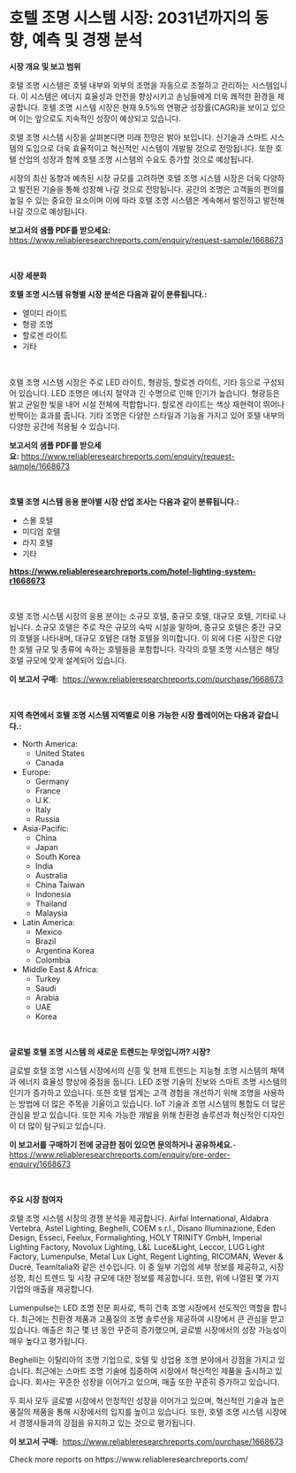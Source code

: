 <p><h1>호텔 조명 시스템 시장: 2031년까지의 동향, 예측 및 경쟁 분석</h1></p><p><strong>시장 개요 및 보고 범위</strong></p>
<p><p>호텔 조명 시스템은 호텔 내부와 외부의 조명을 자동으로 조절하고 관리하는 시스템입니다. 이 시스템은 에너지 효율성과 안전을 향상시키고 손님들에게 더욱 쾌적한 환경을 제공합니다. 호텔 조명 시스템 시장은 현재 9.5%의 연평균 성장률(CAGR)을 보이고 있으며 이는 앞으로도 지속적인 성장이 예상되고 있습니다. </p><p>호텔 조명 시스템 시장을 살펴본다면 미래 전망은 밝아 보입니다. 신기술과 스마트 시스템의 도입으로 더욱 효율적이고 혁신적인 시스템이 개발될 것으로 전망됩니다. 또한 호텔 산업의 성장과 함께 호텔 조명 시스템의 수요도 증가할 것으로 예상됩니다. </p><p>시장의 최신 동향과 예측된 시장 규모를 고려하면 호텔 조명 시스템 시장은 더욱 다양하고 발전된 기술을 통해 성장해 나갈 것으로 전망됩니다. 공간의 조명은 고객들의 편의를 높일 수 있는 중요한 요소이며 이에 따라 호텔 조명 시스템은 계속해서 발전하고 발전해 나갈 것으로 예상됩니다.</p></p>
<p><strong>보고서의 샘플 PDF를 받으세요:</strong> <a href="https://www.reliableresearchreports.com/enquiry/request-sample/1668673">https://www.reliableresearchreports.com/enquiry/request-sample/1668673</a></p>
<p>&nbsp;</p>
<p><strong>시장 세분화</strong></p>
<p><strong>호텔 조명 시스템 유형별 시장 분석은 다음과 같이 분류됩니다.:</strong></p>
<p><ul><li>엘이디 라이트</li><li>형광 조명</li><li>할로겐 라이트</li><li>기타</li></ul></p>
<p>&nbsp;</p>
<p><p>호텔 조명 시스템 시장은 주로 LED 라이트, 형광등, 할로겐 라이트, 기타 등으로 구성되어 있습니다. LED 조명은 에너지 절약과 긴 수명으로 인해 인기가 높습니다. 형광등은 밝고 균일한 빛을 내어 시설 전체에 적합합니다. 할로겐 라이트는 색상 재현력이 뛰어나 반짝이는 효과를 줍니다. 기타 조명은 다양한 스타일과 기능을 가지고 있어 호텔 내부의 다양한 공간에 적용될 수 있습니다.</p></p>
<p><strong>보고서의 샘플 PDF를 받으세요:</strong>&nbsp;<a href="https://www.reliableresearchreports.com/enquiry/request-sample/1668673">https://www.reliableresearchreports.com/enquiry/request-sample/1668673</a></p>
<p>&nbsp;</p>
<p><strong> 호텔 조명 시스템 응용 분야별 시장 산업 조사는 다음과 같이 분류됩니다.:</strong></p>
<p><ul><li>스몰 호텔</li><li>미디엄 호텔</li><li>라지 호텔</li><li>기타</li></ul></p>
<p><strong><a href="https://www.reliableresearchreports.com/hotel-lighting-system-r1668673">https://www.reliableresearchreports.com/hotel-lighting-system-r1668673</a></strong></p>
<p>&nbsp;</p>
<p><p>호텔 조명 시스템 시장의 응용 분야는 소규모 호텔, 중규모 호텔, 대규모 호텔, 기타로 나뉩니다. 소규모 호텔은 주로 작은 규모의 숙박 시설을 말하며, 중규모 호텔은 중간 규모의 호텔을 나타내며, 대규모 호텔은 대형 호텔을 의미합니다. 이 외에 다른 시장은 다양한 호텔 규모 및 종류에 속하는 호텔들을 포함합니다. 각각의 호텔 조명 시스템은 해당 호텔 규모에 맞게 설계되어 있습니다.</p></p>
<p><strong>이 보고서 구매:</strong>&nbsp; <a href="https://www.reliableresearchreports.com/purchase/1668673">https://www.reliableresearchreports.com/purchase/1668673</a></p>
<p>&nbsp;</p>
<p><strong>지역 측면에서 호텔 조명 시스템 지역별로 이용 가능한 시장 플레이어는 다음과 같습니다.:</strong></p>
<p><ul>
    <li>
        North America:
        <ul>
            <li>United States</li>
            <li>Canada</li>
        </ul>
    </li>
    <li>
        Europe:
        <ul>
            <li>Germany</li>
            <li>France</li>
            <li>U.K.</li>
            <li>Italy</li>
            <li>Russia</li>
        </ul>
    </li>
    <li>
        Asia-Pacific:
        <ul>
            <li>China</li>
            <li>Japan</li>
            <li>South Korea</li>
            <li>India</li>
            <li>Australia</li>
            <li>China Taiwan</li>
            <li>Indonesia</li>
            <li>Thailand</li>
            <li>Malaysia</li>
        </ul>
    </li>
    <li>
        Latin America:
        <ul>
            <li>Mexico</li>
            <li>Brazil</li>
            <li>Argentina Korea</li>
            <li>Colombia</li>
        </ul>
    </li>
    <li>
        Middle East & Africa:
        <ul>
            <li>Turkey</li>
            <li>Saudi</li>
            <li>Arabia</li>
            <li>UAE</li>
            <li>Korea</li>
        </ul>
    </li>
    </ul></p>
<p>&nbsp;</p>
<p><strong>글로벌 호텔 조명 시스템 의 새로운 트렌드는 무엇입니까? 시장?</strong></p>
<p><p>글로벌 호텔 조명 시스템 시장에서의 신흥 및 현재 트렌드는 지능형 조명 시스템의 채택과 에너지 효율성 향상에 중점을 둡니다. LED 조명 기술의 진보와 스마트 조명 시스템의 인기가 증가하고 있습니다. 또한 호텔 업계는 고객 경험을 개선하기 위해 조명을 사용하는 방법에 더 많은 주목을 기울이고 있습니다. IoT 기술과 조명 시스템의 통합도 더 많은 관심을 받고 있습니다. 또한 지속 가능한 개발을 위해 친환경 솔루션과 혁신적인 디자인이 더 많이 탐구되고 있습니다.</p></p>
<p><strong>이 보고서를 구매하기 전에 궁금한 점이 있으면 문의하거나 공유하세요.</strong>- <a href="https://www.reliableresearchreports.com/enquiry/pre-order-enquiry/1668673">https://www.reliableresearchreports.com/enquiry/pre-order-enquiry/1668673</a></p>
<p>&nbsp;</p>
<p><strong>주요 시장 참여자</strong></p>
<p><p>호텔 조명 시스템 시장의 경쟁 분석을 제공합니다. Airfal International, Aldabra Vertebra, Astel Lighting, Beghelli, COEM s.r.l., Disano Illuminazione, Eden Design, Esseci, Feelux, Formalighting, HOLY TRINITY GmbH, Imperial Lighting Factory, Novolux Lighting, L&L Luce&Light, Leccor, LUG Light Factory, Lumenpulse, Metal Lux Light, Regent Lighting, RICOMAN, Wever & Ducré, TeamItalia와 같은 선수입니다. 이 중 일부 기업의 세부 정보를 제공하고, 시장 성장, 최신 트렌드 및 시장 규모에 대한 정보를 제공합니다. 또한, 위에 나열된 몇 가지 기업의 매출을 제공합니다.</p><p>Lumenpulse는 LED 조명 전문 회사로, 특히 건축 조명 시장에서 선도적인 역할을 합니다. 최근에는 친환경 제품과 고품질의 조명 솔루션을 제공하여 시장에서 큰 관심을 받고 있습니다. 매출은 최근 몇 년 동안 꾸준히 증가했으며, 글로벌 시장에서의 성장 가능성이 매우 높다고 평가됩니다.</p><p>Beghelli는 이탈리아의 조명 기업으로, 호텔 및 상업용 조명 분야에서 강점을 가지고 있습니다. 최근에는 스마트 조명 기술에 집중하여 시장에서 혁신적인 제품을 출시하고 있습니다. 회사는 꾸준한 성장을 이어가고 있으며, 매출 또한 꾸준히 증가하고 있습니다.</p><p>두 회사 모두 글로벌 시장에서 안정적인 성장을 이어가고 있으며, 혁신적인 기술과 높은 품질의 제품을 통해 시장에서의 입지를 높이고 있습니다. 또한, 호텔 조명 시스템 시장에서 경쟁사들과의 강점을 유지하고 있는 것으로 평가됩니다.</p></p>
<p><strong>이 보고서 구매:</strong>&nbsp;&nbsp;<a href="https://www.reliableresearchreports.com/purchase/1668673">https://www.reliableresearchreports.com/purchase/1668673</a></p>
<p>Check more reports on https://www.reliableresearchreports.com/</p>